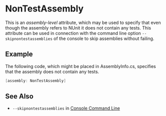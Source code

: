 # NonTestAssembly

This is an _assembly-level_ attribute, which may be used to specify that even though
the assembly refers to NUnit it does not contain any tests. This attribute can be
used in connection with the command line option `--skipnontestassemblies` of the
console to skip assemblies without failing.

## Example

The following code, which might be placed in AssemblyInfo.cs, specifies that the
assembly does not contain any tests.

```csharp
[assembly: NonTestAssembly]
```

## See Also

* `--skipnontestassemblies` in [Console Command Line](xref:consolecommandline)
